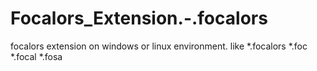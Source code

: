 # Focalors_Extension.-.focalors
focalors extension on windows or linux environment. like *.focalors *.foc *.focal *.fosa
